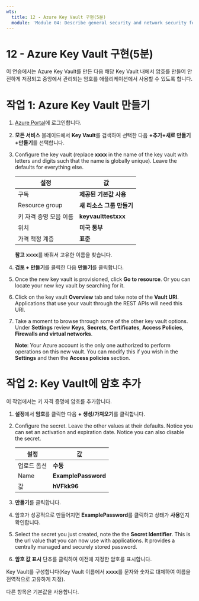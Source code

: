 ```yaml
---
wts:
  title: 12 - Azure Key Vault 구현(5분)
  module: 'Module 04: Describe general security and network security features'
---
```

# <a name="12---implement-azure-key-vault-5-min"></a>12 - Azure Key Vault 구현(5분)

이 연습에서는 Azure Key Vault를 만든 다음 해당 Key Vault 내에서 암호를 만들어 안전하게 저장되고 중앙에서 관리되는 암호를 애플리케이션에서 사용할 수 있도록 합니다.

# <a name="task-1-create-an-azure-key-vault"></a>작업 1: Azure Key Vault 만들기 

1. [Azure Portal](https://portal.azure.com)에 로그인합니다.

2. **모든 서비스** 블레이드에서 **Key Vault**를 검색하여 선택한 다음 **+추가+새로 만들기+만들기**를 선택합니다.

3. Configure the key vault (replace <bpt id="p1">**</bpt>xxxx<ept id="p1">**</ept> in the name of the key vault with letters and digits such that the name is globally unique). Leave the defaults for everything else.

    | 설정 | 값 | 
    | --- | --- |
    | 구독 | **제공된 기본값 사용** |
    | Resource group | **새 리소스 그룹 만들기** |
    | 키 자격 증명 모음 이름 | **keyvaulttestxxx** |
    | 위치 | **미국 동부** |
    | 가격 책정 계층 | **표준** |
    
    **참고** **xxxx**를 바꿔서 고유한 이름을 찾습니다.
4. **검토 + 만들기**를 클릭한 다음 **만들기**를 클릭합니다. 

5. Once the new key vault is provisioned, click <bpt id="p1">**</bpt>Go to resource<ept id="p1">**</ept>. Or you can locate your new key vault by searching for it. 

6. Click on the key vault <bpt id="p1">**</bpt>Overview<ept id="p1">**</ept> tab and take note of the <bpt id="p2">**</bpt>Vault URI<ept id="p2">**</ept>. Applications that use your vault through the REST APIs will need this URI.

7. Take a moment to browse through some of the other key vault options. Under <bpt id="p1">**</bpt>Settings<ept id="p1">**</ept> review <bpt id="p2">**</bpt>Keys<ept id="p2">**</ept>, <bpt id="p3">**</bpt>Secrets<ept id="p3">**</ept>, <bpt id="p4">**</bpt>Certificates<ept id="p4">**</ept>, <bpt id="p5">**</bpt>Access Policies<ept id="p5">**</ept>, <bpt id="p6">**</bpt>Firewalls and virtual networks<ept id="p6">**</ept>.

    <bpt id="p1">**</bpt>Note<ept id="p1">**</ept>: Your Azure account is the only one authorized to perform operations on this new vault. You can modify this if you wish in the <bpt id="p1">**</bpt>Settings<ept id="p1">**</ept> and then the <bpt id="p2">**</bpt>Access policies<ept id="p2">**</ept> section.

# <a name="task-2-add-a-secret-to-the-key-vault"></a>작업 2: Key Vault에 암호 추가
        
이 작업에서는 키 자격 증명에 암호를 추가합니다. 

1. **설정**에서 **암호**를 클릭한 다음 **+ 생성/가져오기**를 클릭합니다.

2. Configure the secret. Leave the other values at their defaults. Notice you can set an activation and expiration date. Notice you can also disable the secret.

    | 설정 | 값 | 
    | --- | --- |
    | 업로드 옵션 | **수동** |
    | Name | **ExamplePassword** |
    | 값 | **hVFkk96** |

3. **만들기**를 클릭합니다.

4. 암호가 성공적으로 만들어지면 **ExamplePassword**를 클릭하고 상태가 **사용**인지 확인합니다.

5. Select the secret you just created, note the the <bpt id="p1">**</bpt>Secret Identifier<ept id="p1">**</ept>. This is the url value that you can now use with applications. It provides a centrally managed and securely stored password. 

6. **암호 값 표시** 단추를 클릭하여 이전에 지정한 암호를 표시합니다.


Key Vault를 구성합니다(Key Vault 이름에서 **xxxx**를 문자와 숫자로 대체하여 이름을 전역적으로 고유하게 지정).

다른 항목은 기본값을 사용합니다.
